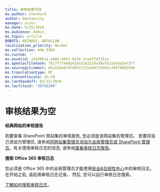 ```yaml
---
title: 审核结果为空
ms.author: stevhord
author: bentoncity
manager: scotv
ms.date: 5/25/2018
ms.audience: Admin
ms.topic: article
ROBOTS: NOINDEX, NOFOLLOW
localization_priority: Normal
ms.collection: Adm_O365
ms.custom: ''
ms.assetid: 1437061a-a602-4853-b5fb-3cea7fd735ce
ms.openlocfilehash: 7b17f774e0241dcb1d3226a39afb11b45a2ef37f
ms.sourcegitcommit: 03a156a9c9740521155a30775492c7dff0982588
ms.translationtype: MT
ms.contentlocale: zh-CN
ms.lasthandoff: 03/22/2019
ms.locfileid: "30756296"
---
```

# <a name="auditing-results-are-blank"></a>审核结果为空

 **经典网站的审核报告**
  
若要查看 SharePoint 网站集的审核报告, 您必须是该网站集的管理员。 若要将自己添加为管理员, 请参阅[将网站集管理员添加为全局管理员或 SharePoint 管理员](https://go.microsoft.com/fwlink/?linkid=869390)。有关使用审核日志的信息, 请参阅[查看审核日志报告](https://go.microsoft.com/fwlink/?linkid=395237)。 
  
 **搜索 Office 365 审核日志**
  
您必须是 Office 365 中的全局管理员才能使用[安全&amp;合规性中心](https://protection.office.com)中的审核日志。 在开始之前, 请启用审核日志记录。 然后, 您可以运行审核日志搜索。 
  
[了解如何搜索审核日志](https://go.microsoft.com/fwlink/?linkid=708432)。
  

